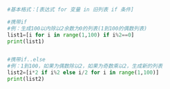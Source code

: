 
<BlogInfo id="1100" title="1.列表推导式" author="白日梦想猿" pv=0 read_times=0 pre_cost_time=0分12秒 category="进阶语法" tag_list="['进阶语法']" create_time="2021.11.08 15:06:33" update_time="2021.11.08 15:14:30" />

```python


#基本格式：[表达式 for 变量 in 旧列表 if 条件]

#携带if
#例：生成100以内除以2余数为0的列表(1到100的偶数列表)
list1=[i for i in range(1,100) if i%2==0]
print(list1)


#携带if..else
#例：1到100，如果为偶数除以2，如果为奇数乘以2，生成新的列表
list2=[i*2 if i%2 else i/2 for i in range(1,100)]
print(list2)




```
